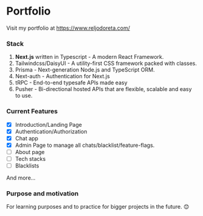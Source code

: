 # Portfolio
Visit my portfolio at https://www.reljodoreta.com/

### Stack
1. <b>Next.js</b> written in Typescript - A modern React Framework.
2. Tailwindcss/DaisyUI - A utility-first CSS framework packed with classes.
3. Prisma - Next-generation Node.js and TypeScript ORM.
4. Next-auth - Authentication for Next.js
5. tRPC - End-to-end typesafe APIs made easy
6. Pusher - Bi-directional hosted APIs that are flexible, scalable and easy to use.

### Current Features
- [x] Introduction/Landing Page
- [x] Authentication/Authorization
- [x] Chat app
- [x] Admin Page to manage all chats/blacklist/feature-flags.
- [ ] About page
- [ ] Tech stacks
- [ ] Blacklists

And more...

### Purpose and motivation
For learning purposes and to practice for bigger projects in the future. 😊

